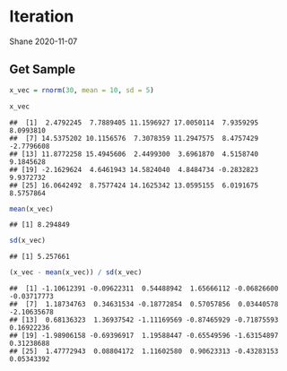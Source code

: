 Iteration
================
Shane
2020-11-07

## Get Sample

``` r
x_vec = rnorm(30, mean = 10, sd = 5)

x_vec
```

    ##  [1]  2.4792245  7.7889405 11.1596927 17.0050114  7.9359295  8.0993810
    ##  [7] 14.5375202 10.1156576  7.3078359 11.2947575  8.4757429 -2.7796608
    ## [13] 11.8772258 15.4945606  2.4499300  3.6961870  4.5158740  9.1845628
    ## [19] -2.1629624  4.6461943 14.5824040  4.8484734 -0.2832823  9.9372732
    ## [25] 16.0642492  8.7577424 14.1625342 13.0595155  6.0191675  8.5757864

``` r
mean(x_vec)
```

    ## [1] 8.294849

``` r
sd(x_vec)
```

    ## [1] 5.257661

``` r
(x_vec - mean(x_vec)) / sd(x_vec)
```

    ##  [1] -1.10612391 -0.09622311  0.54488942  1.65666112 -0.06826600 -0.03717773
    ##  [7]  1.18734763  0.34631534 -0.18772854  0.57057856  0.03440578 -2.10635678
    ## [13]  0.68136323  1.36937542 -1.11169569 -0.87465929 -0.71875593  0.16922236
    ## [19] -1.98906158 -0.69396917  1.19588447 -0.65549596 -1.63154897  0.31238688
    ## [25]  1.47772943  0.08804172  1.11602580  0.90623313 -0.43283153  0.05343392
